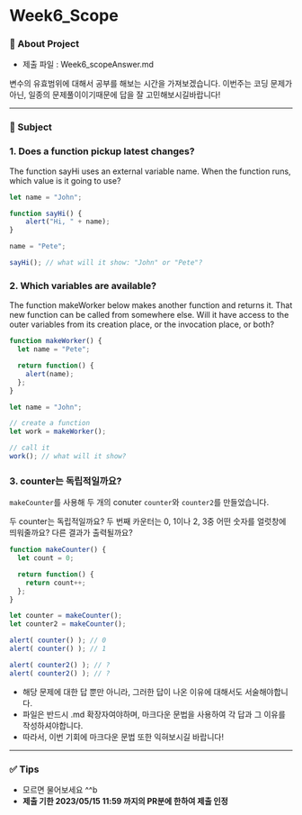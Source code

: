 # Week6_Scope

### 📝 About Project
- 제출 파일 : Week6_scopeAnswer.md

변수의 유효범위에 대해서 공부를 해보는 시간을 가져보겠습니다.
이번주는 코딩 문제가 아닌, 일종의 문제풀이이기때문에 답을 잘 고민해보시길바랍니다!

  ---

### 🚀 Subject

### 1. Does a function pickup latest changes?
The function sayHi uses an external variable name. When the function runs, which value is it going to use?

```js
let name = "John";

function sayHi() {
    alert("Hi, " + name);
}

name = "Pete";

sayHi(); // what will it show: "John" or "Pete"?
```

### 2. Which variables are available?
The function makeWorker below makes another function and returns it. That new function can be called from somewhere else.
Will it have access to the outer variables from its creation place, or the invocation place, or both?

```js
function makeWorker() {
  let name = "Pete";

  return function() {
    alert(name);
  };
}

let name = "John";

// create a function
let work = makeWorker();

// call it
work(); // what will it show?
```

### 3. counter는 독립적일까요?
`makeCounter`를 사용해 두 개의 conuter `counter`와 `counter2`를 만들었습니다.

두 counter는 독립적일까요? 두 번째 카운터는 0, 1이나 2, 3중 어떤 숫자를 얼럿창에 띄워줄까요? 다른 결과가 출력될까요?

```js
function makeCounter() {
  let count = 0;

  return function() {
    return count++;
  };
}

let counter = makeCounter();
let counter2 = makeCounter();

alert( counter() ); // 0
alert( counter() ); // 1

alert( counter2() ); // ?
alert( counter2() ); // ?
```
- 해당 문제에 대한 답 뿐만 아니라, 그러한 답이 나온 이유에 대해서도 서술해야합니다.
- 파일은 반드시 .md 확장자여야하며, 마크다운 문법을 사용하여 각 답과 그 이유를 작성하셔야합니다.
- 따라서, 이번 기회에 마크다운 문법 또한 익혀보시길 바랍니다!

---

### ✅ Tips

- 모르면 물어보세요 ^^b
- **제출 기한 2023/05/15 11:59 까지의 PR분에 한하여 제출 인정**